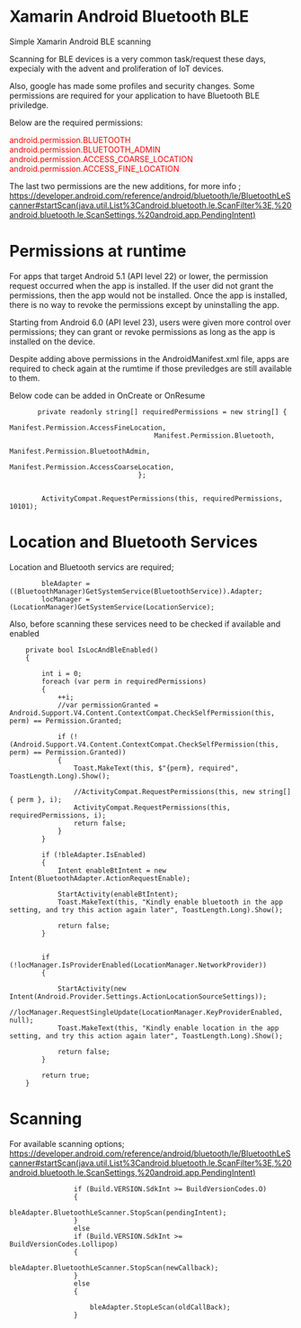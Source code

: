 # Xamarin Android Bluetooth BLE
Simple Xamarin Android BLE scanning

Scanning for BLE devices is a very common task/request these days, expecialy with the advent and proliferation of IoT devices.

Also, google has made some profiles and security changes. Some permissions are required for your application to have Bluetooth BLE priviledge.

Below are the required permissions:<br/>
              <p style='color:red'>android.permission.BLUETOOTH<br/> 
              android.permission.BLUETOOTH_ADMIN<br/>
              android.permission.ACCESS_COARSE_LOCATION<br/>
              android.permission.ACCESS_FINE_LOCATION<p/>


The last two permissions are the new additions, for more info ; https://developer.android.com/reference/android/bluetooth/le/BluetoothLeScanner#startScan(java.util.List%3Candroid.bluetooth.le.ScanFilter%3E,%20android.bluetooth.le.ScanSettings,%20android.app.PendingIntent)

# Permissions at runtime
For apps that target Android 5.1 (API level 22) or lower, the permission request occurred when the app is installed. If the user did not grant the permissions, then the app would not be installed. Once the app is installed, there is no way to revoke the permissions except by uninstalling the app.

Starting from Android 6.0 (API level 23), users were given more control over permissions; they can grant or revoke permissions as long as the app is installed on the device.

Despite adding above permissions in the AndroidManifest.xml file, apps are required to check again at the rumtime if those previledges are still available to them.

Below code can be added in OnCreate or OnResume
           
           
           
           private readonly string[] requiredPermissions = new string[] {
                                        Manifest.Permission.AccessFineLocation,
                                        Manifest.Permission.Bluetooth,
                                        Manifest.Permission.BluetoothAdmin,
                                        Manifest.Permission.AccessCoarseLocation,
                                    };
                                    

            ActivityCompat.RequestPermissions(this, requiredPermissions, 10101);


# Location and Bluetooth Services 

Location and Bluetooth servics are required;


            bleAdapter = ((BluetoothManager)GetSystemService(BluetoothService)).Adapter;
            locManager = (LocationManager)GetSystemService(LocationService);
            
Also, before scanning these services need to be checked if available and enabled
       
        private bool IsLocAndBleEnabled()
        {

            int i = 0;
            foreach (var perm in requiredPermissions)
            {
                ++i;
                //var permissionGranted = Android.Support.V4.Content.ContextCompat.CheckSelfPermission(this, perm) == Permission.Granted;

                if (!(Android.Support.V4.Content.ContextCompat.CheckSelfPermission(this, perm) == Permission.Granted))
                {
                    Toast.MakeText(this, $"{perm}, required", ToastLength.Long).Show();

                    //ActivityCompat.RequestPermissions(this, new string[] { perm }, i);
                    ActivityCompat.RequestPermissions(this, requiredPermissions, i);
                    return false;
                }
            }

            if (!bleAdapter.IsEnabled)
            {
                Intent enableBtIntent = new Intent(BluetoothAdapter.ActionRequestEnable);

                StartActivity(enableBtIntent);
                Toast.MakeText(this, "Kindly enable bluetooth in the app setting, and try this action again later", ToastLength.Long).Show();

                return false;
            }


            if (!locManager.IsProviderEnabled(LocationManager.NetworkProvider))
            {

                StartActivity(new Intent(Android.Provider.Settings.ActionLocationSourceSettings));
                //locManager.RequestSingleUpdate(LocationManager.KeyProviderEnabled, null);
                Toast.MakeText(this, "Kindly enable location in the app setting, and try this action again later", ToastLength.Long).Show();

                return false;
            }

            return true;
        }


# Scanning
For available scanning options; https://developer.android.com/reference/android/bluetooth/le/BluetoothLeScanner#startScan(java.util.List%3Candroid.bluetooth.le.ScanFilter%3E,%20android.bluetooth.le.ScanSettings,%20android.app.PendingIntent)

                    if (Build.VERSION.SdkInt >= BuildVersionCodes.O)
                    {
                        bleAdapter.BluetoothLeScanner.StopScan(pendingIntent);
                    }
                    else
                    if (Build.VERSION.SdkInt >= BuildVersionCodes.Lollipop)
                    {
                        bleAdapter.BluetoothLeScanner.StopScan(newCallback);
                    }
                    else
                    {

                        bleAdapter.StopLeScan(oldCallBack);
                    }
